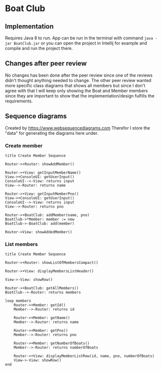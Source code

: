 # Boat Club

## Implementation
Requires Java 8 to run. App can be run in the terminal with command `java -jar BoatClub.jar` or you can open the project in Intellij for example and compile and run the project there.

## Changes after peer review
No changes has been done after the peer review since one of the reviews didn't thought anything needed to change. The other peer review wanted more specific class diagrams that shows all members but since I don't agree with that I will keep only showing the Boat and Member members since they are important to show that the implementation/design fulfills the requirements. 

## Sequence diagrams

Created by https://www.websequencediagrams.com
Therefor I store the "data" for generating the diagrams here under.

### Create member
```
title Create Member Sequence

Router->+Router: showAddMember()

Router->+View: getInputMemberName()
View->+ConsoleUI: getUserInput()
ConsoleUI-->-View: returns input
View-->-Router: returns name

Router->+View: getInputMemberPno()
View->+ConsoleUI: getUserInput()
ConsoleUI-->-View: returns input
View-->-Router: returns pno

Router->+BoatClub: addMember(name, pno)
BoatClub->*Member: member := new
BoatClub->-BoatClub: add(member)

Router->View: showAddedMember()
```

### List members
```
title Create Member Sequence

Router->+Router: showListOfMembersCompact()

Router->+View: displayMembersListHeader()

View->-View: showRow()

Router->+BoatClub: getAllMembers()
BoatClub-->-Router: returns members 

loop members
    Router->+Member: getId()
    Member-->-Router: returns id
    
    Router->+Member: getName()
    Member-->-Router: returns name
    
    Router->+Member: getPno()
    Member-->-Router: returns pno
    
    Router->+Member: getNumberOfBoats()
    Member-->-Router: returns numberOfBoats
    
    Router->+View: displayMemberListRow(id, name, pno, numberOfBoats)
    View->-View: showRow()
end
```
